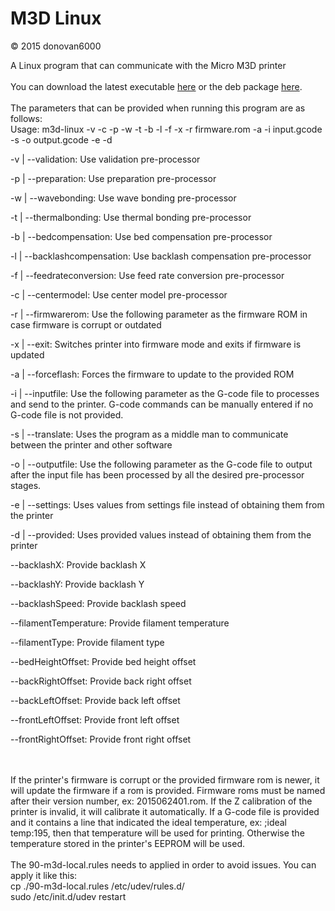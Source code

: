 # M3D Linux
© 2015 donovan6000

A Linux program that can communicate with the Micro M3D printer
<br>
<br>
You can download the latest executable <a href="https://www.exploitkings.com/public/m3d-linux-V0.16.zip">here</a> or the deb package <a href="https://www.exploitkings.com/public/m3d-linux-V0.16.deb">here</a>.
<br>
<br>
The parameters that can be provided when running this program are as follows:
<br>
Usage: m3d-linux -v -c -p -w -t -b -l -f -x -r firmware.rom -a -i input.gcode -s -o output.gcode -e -d

-v | --validation: Use validation pre-processor

-p | --preparation: Use preparation pre-processor

-w | --wavebonding: Use wave bonding pre-processor

-t | --thermalbonding: Use thermal bonding pre-processor

-b | --bedcompensation: Use bed compensation pre-processor

-l | --backlashcompensation: Use backlash compensation pre-processor

-f | --feedrateconversion: Use feed rate conversion pre-processor

-c | --centermodel: Use center model pre-processor

-r | --firmwarerom: Use the following parameter as the firmware ROM in case firmware is corrupt or outdated

-x | --exit: Switches printer into firmware mode and exits if firmware is updated

-a | --forceflash: Forces the firmware to update to the provided ROM

-i | --inputfile: Use the following parameter as the G-code file to processes and send to the printer. G-code commands can be manually entered if no G-code file is not provided.

-s | --translate: Uses the program as a middle man to communicate between the printer and other software

-o | --outputfile: Use the following parameter as the G-code file to output after the input file has been processed by all the desired pre-processor stages.

-e | --settings: Uses values from settings file instead of obtaining them from the printer

-d | --provided: Uses provided values instead of obtaining them from the printer

--backlashX: Provide backlash X

--backlashY: Provide backlash Y

--backlashSpeed: Provide backlash speed

--filamentTemperature: Provide filament temperature

--filamentType: Provide filament type

--bedHeightOffset: Provide bed height offset

--backRightOffset: Provide back right offset

--backLeftOffset: Provide back left offset

--frontLeftOffset: Provide front left offset

--frontRightOffset: Provide front right offset

<br>
<br>
If the printer's firmware is corrupt or the provided firmware rom is newer, it will update the firmware if a rom is provided. Firmware roms must be named after their version number, ex: 2015062401.rom. If the Z calibration of the printer is invalid, it will calibrate it automatically. If a G-code file is provided and it contains a line that indicated the ideal temperature, ex: ;ideal temp:195, then that temperature will be used for printing. Otherwise the temperature stored in the printer's EEPROM will be used.
<br>
<br>
The 90-m3d-local.rules needs to applied in order to avoid issues. You can apply it like this:
<br>
cp ./90-m3d-local.rules /etc/udev/rules.d/
<br>
sudo /etc/init.d/udev restart
